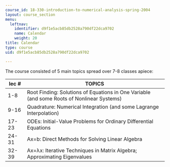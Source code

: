 ```yaml
---
course_id: 18-330-introduction-to-numerical-analysis-spring-2004
layout: course_section
menu:
  leftnav:
    identifier: d9f1e5acb85db2528a790df22dca9702
    name: Calendar
    weight: 20
title: Calendar
type: course
uid: d9f1e5acb85db2528a790df22dca9702

---
```


The course consisted of 5 main topics spread over 7-8 classes apiece:

| lec # | TOPICS |
| --- | --- |
| 1-8 | Root Finding: Solutions of Equations in One Variable (and some Roots of Nonlinear Systems) |
| 9-16 | Quadrature: Numerical Integration (and some Lagrange Interpolation) |
| 17-23 | ODEs: Initial-Value Problems for Ordinary Differential Equations |
| 24-31 | Ax=b: Direct Methods for Solving Linear Algebra |
| 32-39 | Ax=λx: Iterative Techniques in Matrix Algebra; Approximating Eigenvalues